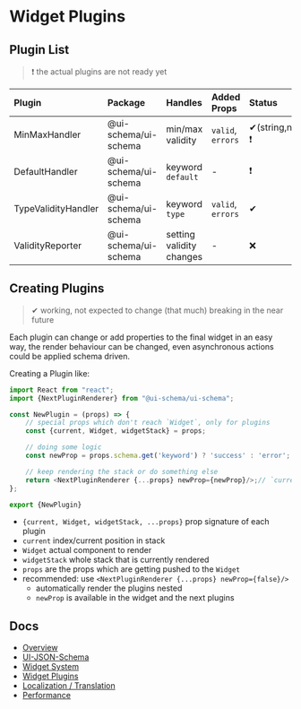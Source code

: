 # Widget Plugins

## Plugin List

>
> ❗ the actual plugins are not ready yet
>

| Plugin | Package | Handles | Added Props | Status |
| :---   | :---    | :---    | :--- | :--- |
| MinMaxHandler | @ui-schema/ui-schema | min/max validity | `valid`, `errors` | ✔(string,number) ❗ |
| DefaultHandler | @ui-schema/ui-schema | keyword `default` | - | ❗ |
| TypeValidityHandler | @ui-schema/ui-schema | keyword `type` | `valid`, `errors` | ✔ |
| ValidityReporter | @ui-schema/ui-schema | setting validity changes | - | ❌ |

## Creating Plugins

>
> ✔ working, not expected to change (that much) breaking in the near future
>

Each plugin can change or add properties to the final widget in an easy way, the render behaviour can be changed, even asynchronous actions could be applied schema driven.

Creating a Plugin like:

```js
import React from "react";
import {NextPluginRenderer} from "@ui-schema/ui-schema";

const NewPlugin = (props) => {
    // special props which don't reach `Widget`, only for plugins
    const {current, Widget, widgetStack} = props;

    // doing some logic
    const newProp = props.schema.get('keyword') ? 'success' : 'error';

    // keep rendering the stack or do something else
    return <NextPluginRenderer {...props} newProp={newProp}/>;// `current` gets `+1` in here
};

export {NewPlugin}
```

- `{current, Widget, widgetStack, ...props}` prop signature of each plugin
- `current` index/current position in stack
- `Widget` actual component to render
- `widgetStack` whole stack that is currently rendered
- `props` are the props which are getting pushed to the `Widget`
- recommended: use `<NextPluginRenderer {...props} newProp={false}/>` 
    - automatically render the plugins nested
    - `newProp` is available in the widget and the next plugins

## Docs

- [Overview](../../README.md)
- [UI-JSON-Schema](./Schema.md)
- [Widget System](./Widgets.md)
- [Widget Plugins](./WidgetPlugins.md)
- [Localization / Translation](./Localization.md)
- [Performance](./Performance.md)
